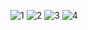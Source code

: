 ![1](https://github.com/user-attachments/assets/a97a5174-ffd9-499a-9b25-a30c0f917fcf)
![2](https://github.com/user-attachments/assets/96f9d3ad-7b2f-49ba-93da-fff69987495d)
![3](https://github.com/user-attachments/assets/92f8dc12-7408-401b-9c97-239fa526c757)
![4](https://github.com/user-attachments/assets/b99d47ad-343f-4326-8d6f-d1ee4cd9af8b)
